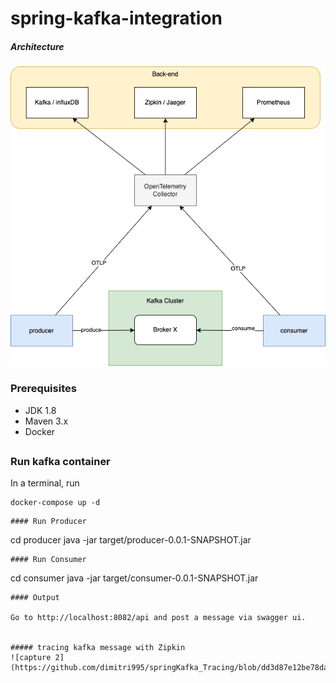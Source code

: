 # spring-kafka-integration

##### Architecture
![capture 1](https://github.com/dimitri995/springKafka_Tracing/blob/dd3d87e12be78da348aa708748f04d2bcadee64d/img/archi.png)

### Prerequisites
- JDK 1.8
- Maven 3.x
- Docker
##
### Run kafka container
In a terminal, run
```
docker-compose up -d
```

```
#### Run Producer
```
cd producer
java -jar target/producer-0.0.1-SNAPSHOT.jar
```
#### Run Consumer
```
cd consumer
java -jar target/consumer-0.0.1-SNAPSHOT.jar
```
#### Output

Go to http://localhost:8082/api and post a message via swagger ui.


##### tracing kafka message with Zipkin
![capture 2](https://github.com/dimitri995/springKafka_Tracing/blob/dd3d87e12be78da348aa708748f04d2bcadee64d/img/zipkin.png)